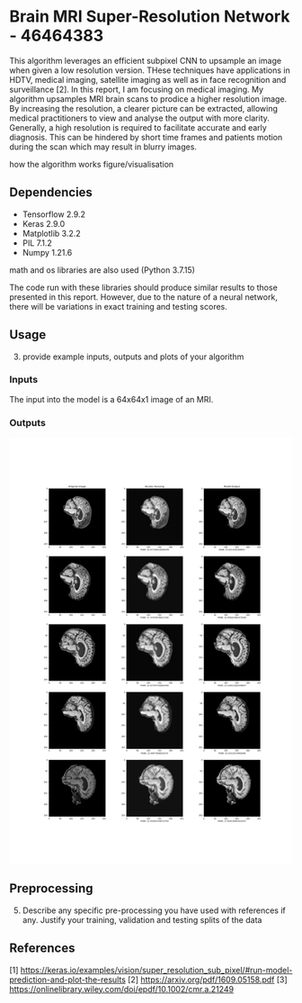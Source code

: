# Brain MRI Super-Resolution Network - 46464383
This algorithm leverages an efficient subpixel CNN to upsample an image when given a low resolution version. THese techniques have applications in HDTV, medical imaging, satellite imaging as well as in face recognition and surveillance [2]. In this report, I am focusing on medical imaging. My algorithm upsamples MRI brain scans to prodice a higher resolution image. By increasing the resolution, a clearer picture can be extracted, allowing medical practitioners to view and analyse the output with more clarity. Generally, a high resolution is required to facilitate accurate and early diagnosis. This can be hindered by short time frames and patients motion during the scan which may result in blurry images.


how the algorithm works
figure/visualisation

## Dependencies
- Tensorflow 2.9.2
- Keras 2.9.0
- Matplotlib 3.2.2
- PIL 7.1.2
- Numpy 1.21.6

math and os libraries are also used (Python 3.7.15)

The code run with these libraries should produce similar results to those presented in this report. However, due to the nature of a neural network, there will be variations in exact training and testing scores.
## Usage
3. provide example inputs, outputs and plots of your algorithm
### Inputs
The input into the model is a 64x64x1 image of an MRI.
### Outputs
![Comparison between original image, model outout and bicubic scaling](./images/multi_comp_5.png)

## Preprocessing
5. Describe any specific pre-processing you have used with references if any. Justify your training, validation
and testing splits of the data

## References
[1] https://keras.io/examples/vision/super_resolution_sub_pixel/#run-model-prediction-and-plot-the-results
[2] https://arxiv.org/pdf/1609.05158.pdf
[3] https://onlinelibrary.wiley.com/doi/epdf/10.1002/cmr.a.21249
